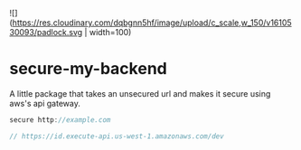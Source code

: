 
![](https://res.cloudinary.com/dqbgnn5hf/image/upload/c_scale,w_150/v1610530093/padlock.svg | width=100)


# secure-my-backend
A little package that takes an unsecured url and makes it secure using aws's api gateway.


```javascript
secure http://example.com

// https://id.execute-api.us-west-1.amazonaws.com/dev
```

